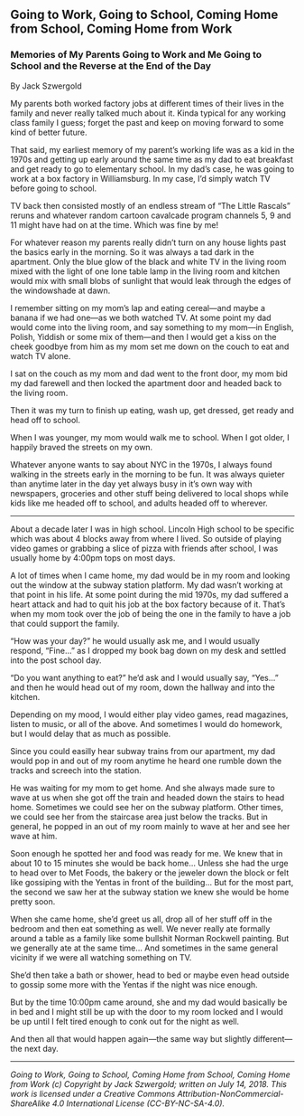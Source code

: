 ## Going to Work, Going to School, Coming Home from School, Coming Home from Work
### Memories of My Parents Going to Work and Me Going to School and the Reverse at the End of the Day

By Jack Szwergold

My parents both worked factory jobs at different times of their lives in the family and never really talked much about it. Kinda typical for any working class family I guess; forget the past and keep on moving forward to some kind of better future.

That said, my earliest memory of my parent’s working life was as a kid in the 1970s and getting up early around the same time as my dad to eat breakfast and get ready to go to elementary school. In my dad’s case, he was going to work at a box factory in Williamsburg. In my case, I’d simply watch TV before going to school.

TV back then consisted mostly of an endless stream of “The Little Rascals” reruns and whatever random cartoon cavalcade program channels 5, 9 and 11 might have had on at the time. Which was fine by me!

For whatever reason my parents really didn’t turn on any house lights past the basics early in the morning. So it was always a tad dark in the apartment. Only the blue glow of the black and white TV in the living room mixed with the light of one lone table lamp in the living room and kitchen would mix with small blobs of sunlight that would leak through the edges of the windowshade at dawn.

I remember sitting on my mom’s lap and eating cereal—and maybe a banana if we had one—as we both watched TV. At some point my dad would come into the living room, and say something to my mom—in English, Polish, Yiddish or some mix of them—and then I would get a kiss on the cheek goodbye from him as my mom set me down on the couch to eat and watch TV alone.

I sat on the couch as my mom and dad went to the front door, my mom bid my dad farewell and then locked the apartment door and headed back to the living room.

Then it was my turn to finish up eating, wash up, get dressed, get ready and head off to school.

When I was younger, my mom would walk me to school. When I got older, I happily braved the streets on my own.

Whatever anyone wants to say about NYC in the 1970s, I always found walking in the streets early in the morning to be fun. It was always quieter than anytime later in the day yet always busy in it’s own way with newspapers, groceries and other stuff being delivered to local shops while kids like me headed off to school, and adults headed off to wherever.

***

About a decade later I was in high school. Lincoln High school to be specific which was about 4 blocks away from where I lived. So outside of playing video games or grabbing a slice of pizza with friends after school, I was usually home by 4:00pm tops on most days.

A lot of times when I came home, my dad would be in my room and looking out the window at the subway station platform. My dad wasn’t working at that point in his life. At some point during the mid 1970s, my dad suffered a heart attack and had to quit his job at the box factory because of it. That’s when my mom took over the job of being the one in the family to have a job that could support the family.

“How was your day?” he would usually ask me, and I would usually respond, “Fine…” as I dropped my book bag down on my desk and settled into the post school day.

“Do you want anything to eat?” he’d ask and I would usually say, “Yes…” and then he would head out of my room, down the hallway and into the kitchen.

Depending on my mood, I would either play video games, read magazines, listen to music, or all of the above. And sometimes I would do homework, but I would delay that as much as possible.

Since you could easilly hear subway trains from our apartment, my dad would pop in and out of my room anytime he heard one rumble down the tracks and screech into the station.

He was waiting for my mom to get home. And she always made sure to wave at us when she got off the train and headed down the stairs to head home. Sometimes we could see her on the subway platform. Other times, we could see her from the staircase area just below the tracks. But in general, he popped in an out of my room mainly to wave at her and see her wave at him.

Soon enough he spotted her and food was ready for me. We knew that in about 10 to 15 minutes she would be back home… Unless she had the urge to head over to Met Foods, the bakery or the jeweler down the block or felt like gossiping with the Yentas in front of the building… But for the most part, the second we saw her at the subway station we knew she would be home pretty soon.

When she came home, she’d greet us all, drop all of her stuff off in the bedroom and then eat something as well. We never really ate formally around a table as a family like some bullshit Norman Rockwell painting. But we generally ate at the same time… And sometimes in the same general vicinity if we were all watching something on TV.

She’d then take a bath or shower, head to bed or maybe even head outside to gossip some more with the Yentas if the night was nice enough.

But by the time 10:00pm came around, she and my dad would basically be in bed and I might still be up with the door to my room locked and I would be up until I felt tired enough to conk out for the night as well.

And then all that would happen again—the same way but slightly different—the next day.

***

*Going to Work, Going to School, Coming Home from School, Coming Home from Work (c) Copyright by Jack Szwergold; written on July 14, 2018. This work is licensed under a Creative Commons Attribution-NonCommercial-ShareAlike 4.0 International License (CC-BY-NC-SA-4.0).*